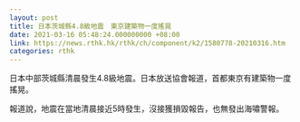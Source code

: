 ```yaml
---
layout: post
title: 日本茨城縣4.8級地震　東京建築物一度搖晃
date: 2021-03-16 05:48:24.000000000 +08:00
link: https://news.rthk.hk/rthk/ch/component/k2/1580778-20210316.htm
categories: rthk
---
```


日本中部茨城縣清晨發生4.8級地震。日本放送協會報道，首都東京有建築物一度搖晃。

報道說，地震在當地清晨接近5時發生，沒接獲損毀報告，也無發出海嘯警報。
